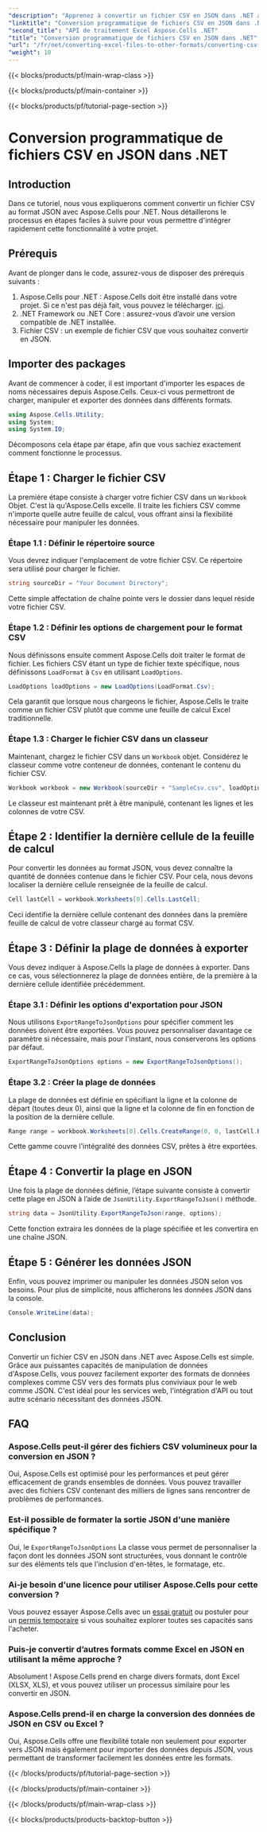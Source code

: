 ```yaml
---
"description": "Apprenez à convertir un fichier CSV en JSON dans .NET avec Aspose.Cells. Guide étape par étape pour la transformation des données avec des exemples de code faciles à suivre."
"linktitle": "Conversion programmatique de fichiers CSV en JSON dans .NET"
"second_title": "API de traitement Excel Aspose.Cells .NET"
"title": "Conversion programmatique de fichiers CSV en JSON dans .NET"
"url": "/fr/net/converting-excel-files-to-other-formats/converting-csv-to-json/"
"weight": 10
---
```


{{< blocks/products/pf/main-wrap-class >}}

{{< blocks/products/pf/main-container >}}

{{< blocks/products/pf/tutorial-page-section >}}

# Conversion programmatique de fichiers CSV en JSON dans .NET

## Introduction
Dans ce tutoriel, nous vous expliquerons comment convertir un fichier CSV au format JSON avec Aspose.Cells pour .NET. Nous détaillerons le processus en étapes faciles à suivre pour vous permettre d'intégrer rapidement cette fonctionnalité à votre projet.
## Prérequis
Avant de plonger dans le code, assurez-vous de disposer des prérequis suivants :
1. Aspose.Cells pour .NET : Aspose.Cells doit être installé dans votre projet. Si ce n'est pas déjà fait, vous pouvez le télécharger. [ici](https://releases.aspose.com/cells/net/).
2. .NET Framework ou .NET Core : assurez-vous d’avoir une version compatible de .NET installée.
3. Fichier CSV : un exemple de fichier CSV que vous souhaitez convertir en JSON.
## Importer des packages
Avant de commencer à coder, il est important d'importer les espaces de noms nécessaires depuis Aspose.Cells. Ceux-ci vous permettront de charger, manipuler et exporter des données dans différents formats.
```csharp
using Aspose.Cells.Utility;
using System;
using System.IO;
```
Décomposons cela étape par étape, afin que vous sachiez exactement comment fonctionne le processus.
## Étape 1 : Charger le fichier CSV
La première étape consiste à charger votre fichier CSV dans un `Workbook` Objet. C'est là qu'Aspose.Cells excelle. Il traite les fichiers CSV comme n'importe quelle autre feuille de calcul, vous offrant ainsi la flexibilité nécessaire pour manipuler les données.
### Étape 1.1 : Définir le répertoire source
Vous devrez indiquer l'emplacement de votre fichier CSV. Ce répertoire sera utilisé pour charger le fichier.
```csharp
string sourceDir = "Your Document Directory";
```
Cette simple affectation de chaîne pointe vers le dossier dans lequel réside votre fichier CSV.
### Étape 1.2 : Définir les options de chargement pour le format CSV
Nous définissons ensuite comment Aspose.Cells doit traiter le format de fichier. Les fichiers CSV étant un type de fichier texte spécifique, nous définissons `LoadFormat` à `Csv` en utilisant `LoadOptions`.
```csharp
LoadOptions loadOptions = new LoadOptions(LoadFormat.Csv);
```
Cela garantit que lorsque nous chargeons le fichier, Aspose.Cells le traite comme un fichier CSV plutôt que comme une feuille de calcul Excel traditionnelle.
### Étape 1.3 : Charger le fichier CSV dans un classeur
Maintenant, chargez le fichier CSV dans un `Workbook` objet. Considérez le classeur comme votre conteneur de données, contenant le contenu du fichier CSV.
```csharp
Workbook workbook = new Workbook(sourceDir + "SampleCsv.csv", loadOptions);
```
Le classeur est maintenant prêt à être manipulé, contenant les lignes et les colonnes de votre CSV.
## Étape 2 : Identifier la dernière cellule de la feuille de calcul
Pour convertir les données au format JSON, vous devez connaître la quantité de données contenue dans le fichier CSV. Pour cela, nous devons localiser la dernière cellule renseignée de la feuille de calcul.
```csharp
Cell lastCell = workbook.Worksheets[0].Cells.LastCell;
```
Ceci identifie la dernière cellule contenant des données dans la première feuille de calcul de votre classeur chargé au format CSV.
## Étape 3 : Définir la plage de données à exporter
Vous devez indiquer à Aspose.Cells la plage de données à exporter. Dans ce cas, vous sélectionnerez la plage de données entière, de la première à la dernière cellule identifiée précédemment.
### Étape 3.1 : Définir les options d'exportation pour JSON
Nous utilisons `ExportRangeToJsonOptions` pour spécifier comment les données doivent être exportées. Vous pouvez personnaliser davantage ce paramètre si nécessaire, mais pour l'instant, nous conserverons les options par défaut.
```csharp
ExportRangeToJsonOptions options = new ExportRangeToJsonOptions();
```
### Étape 3.2 : Créer la plage de données
La plage de données est définie en spécifiant la ligne et la colonne de départ (toutes deux 0), ainsi que la ligne et la colonne de fin en fonction de la position de la dernière cellule.
```csharp
Range range = workbook.Worksheets[0].Cells.CreateRange(0, 0, lastCell.Row + 1, lastCell.Column + 1);
```
Cette gamme couvre l'intégralité des données CSV, prêtes à être exportées.
## Étape 4 : Convertir la plage en JSON
Une fois la plage de données définie, l’étape suivante consiste à convertir cette plage en JSON à l’aide de `JsonUtility.ExportRangeToJson()` méthode.
```csharp
string data = JsonUtility.ExportRangeToJson(range, options);
```
Cette fonction extraira les données de la plage spécifiée et les convertira en une chaîne JSON.
## Étape 5 : Générer les données JSON
Enfin, vous pouvez imprimer ou manipuler les données JSON selon vos besoins. Pour plus de simplicité, nous afficherons les données JSON dans la console.
```csharp
Console.WriteLine(data);
```
## Conclusion
Convertir un fichier CSV en JSON dans .NET avec Aspose.Cells est simple. Grâce aux puissantes capacités de manipulation de données d'Aspose.Cells, vous pouvez facilement exporter des formats de données complexes comme CSV vers des formats plus conviviaux pour le web comme JSON. C'est idéal pour les services web, l'intégration d'API ou tout autre scénario nécessitant des données JSON.
## FAQ
### Aspose.Cells peut-il gérer des fichiers CSV volumineux pour la conversion en JSON ?  
Oui, Aspose.Cells est optimisé pour les performances et peut gérer efficacement de grands ensembles de données. Vous pouvez travailler avec des fichiers CSV contenant des milliers de lignes sans rencontrer de problèmes de performances.
### Est-il possible de formater la sortie JSON d'une manière spécifique ?  
Oui, le `ExportRangeToJsonOptions` La classe vous permet de personnaliser la façon dont les données JSON sont structurées, vous donnant le contrôle sur des éléments tels que l'inclusion d'en-têtes, le formatage, etc.
### Ai-je besoin d'une licence pour utiliser Aspose.Cells pour cette conversion ?  
Vous pouvez essayer Aspose.Cells avec un [essai gratuit](https://releases.aspose.com/) ou postuler pour un [permis temporaire](https://purchase.aspose.com/temporary-license/) si vous souhaitez explorer toutes ses capacités sans l'acheter.
### Puis-je convertir d’autres formats comme Excel en JSON en utilisant la même approche ?  
Absolument ! Aspose.Cells prend en charge divers formats, dont Excel (XLSX, XLS), et vous pouvez utiliser un processus similaire pour les convertir en JSON.
### Aspose.Cells prend-il en charge la conversion des données de JSON en CSV ou Excel ?  
Oui, Aspose.Cells offre une flexibilité totale non seulement pour exporter vers JSON mais également pour importer des données depuis JSON, vous permettant de transformer facilement les données entre les formats.

{{< /blocks/products/pf/tutorial-page-section >}}

{{< /blocks/products/pf/main-container >}}

{{< /blocks/products/pf/main-wrap-class >}}

{{< blocks/products/products-backtop-button >}}
